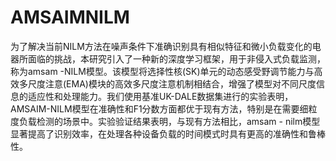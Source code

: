 # AMSAIMNILM
为了解决当前NILM方法在噪声条件下准确识别具有相似特征和微小负载变化的电器所面临的挑战，本研究引入了一种新的深度学习框架，用于非侵入式负载监测，称为amsam -NILM模型。该模型将选择性核(SK)单元的动态感受野调节能力与高效多尺度注意(EMA)模块的高效多尺度注意机制相结合，增强了模型对不同尺度信息的适应性和处理能力。我们使用基准UK-DALE数据集进行的实验表明，AMSAIM-NILM模型在准确性和F1分数方面都优于现有方法，特别是在需要细粒度负载检测的场景中。实验验证结果表明，与现有方法相比，amsam - nilm模型显著提高了识别效率，在处理各种设备负载的时间模式时具有更高的准确性和鲁棒性。
